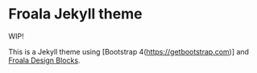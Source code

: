 # Froala Jekyll theme

WIP!

This is a Jekyll theme using [Bootstrap 4(https://getbootstrap.com)] and [Froala Design Blocks](https://www.froala.com/design-blocks).

